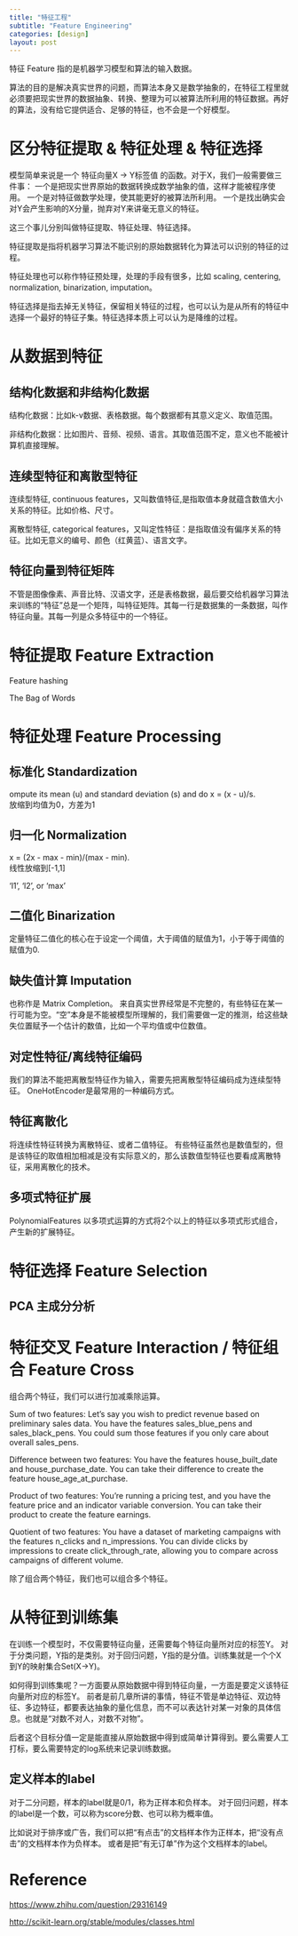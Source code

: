```yaml
---
title: "特征工程"
subtitle: "Feature Engineering"
categories: [design]
layout: post
---
```


特征 Feature 指的是机器学习模型和算法的输入数据。

算法的目的是解决真实世界的问题，而算法本身又是数学抽象的，在特征工程里就必须要把现实世界的数据抽象、转换、整理为可以被算法所利用的特征数据。再好的算法，没有给它提供适合、足够的特征，也不会是一个好模型。


# 区分特征提取 & 特征处理 & 特征选择

模型简单来说是一个 特征向量X -> Y标签值 的函数。对于X，我们一般需要做三件事：
一个是把现实世界原始的数据转换成数学抽象的值，这样才能被程序使用。
一个是对特征做数学处理，使其能更好的被算法所利用。
一个是找出确实会对Y会产生影响的X分量，抛弃对Y来讲毫无意义的特征。

这三个事儿分别叫做特征提取、特征处理、特征选择。

特征提取是指将机器学习算法不能识别的原始数据转化为算法可以识别的特征的过程。

特征处理也可以称作特征预处理，处理的手段有很多，比如 scaling, centering, normalization, binarization, imputation。

特征选择是指去掉无关特征，保留相关特征的过程，也可以认为是从所有的特征中选择一个最好的特征子集。特征选择本质上可以认为是降维的过程。




# 从数据到特征

## 结构化数据和非结构化数据

结构化数据：比如k-v数据、表格数据。每个数据都有其意义定义、取值范围。

非结构化数据：比如图片、音频、视频、语言。其取值范围不定，意义也不能被计算机直接理解。

## 连续型特征和离散型特征

连续型特征, continuous features，又叫数值特征,是指取值本身就蕴含数值大小关系的特征。比如价格、尺寸。

离散型特征, categorical features，又叫定性特征：是指取值没有偏序关系的特征。比如无意义的编号、颜色（红黄蓝）、语言文字。


## 特征向量到特征矩阵

不管是图像像素、声音比特、汉语文字，还是表格数据，最后要交给机器学习算法来训练的“特征”总是一个矩阵，叫特征矩阵。其每一行是数据集的一条数据，叫作特征向量。其每一列是众多特征中的一个特征。








# 特征提取 Feature Extraction

Feature hashing

The Bag of Words







# 特征处理 Feature Processing

## 标准化 Standardization

ompute its mean (u) and standard deviation (s) and do x = (x - u)/s.       
放缩到均值为0，方差为1

## 归一化 Normalization

x = (2x - max - min)/(max - min).    
线性放缩到[-1,1]

‘l1’, ‘l2’, or ‘max’

## 二值化 Binarization

定量特征二值化的核心在于设定一个阈值，大于阈值的赋值为1，小于等于阈值的赋值为0.


## 缺失值计算 Imputation

也称作是 Matrix Completion。
来自真实世界经常是不完整的，有些特征在某一行可能为空。“空”本身是不能被模型所理解的，我们需要做一定的推测，给这些缺失位置赋予一个估计的数值，比如一个平均值或中位数值。


## 对定性特征/离线特征编码

我们的算法不能把离散型特征作为输入，需要先把离散型特征编码成为连续型特征。 OneHotEncoder是最常用的一种编码方式。


## 特征离散化

将连续性特征转换为离散特征、或者二值特征。
有些特征虽然也是数值型的，但是该特征的取值相加相减是没有实际意义的，那么该数值型特征也要看成离散特征，采用离散化的技术。


## 多项式特征扩展

PolynomialFeatures 以多项式运算的方式将2个以上的特征以多项式形式组合，产生新的扩展特征。







# 特征选择 Feature Selection

## PCA 主成分分析







# 特征交叉 Feature Interaction / 特征组合 Feature Cross

组合两个特征，我们可以进行加减乘除运算。

Sum of two features: Let’s say you wish to predict revenue based on preliminary sales data. You have the features sales_blue_pens and sales_black_pens. You could sum those features if you only care about overall sales_pens.

Difference between two features: You have the features house_built_date and house_purchase_date. You can take their difference to create the feature house_age_at_purchase.

Product of two features: You’re running a pricing test, and you have the feature price and an indicator variable conversion. You can take their product to create the feature earnings.

Quotient of two features: You have a dataset of marketing campaigns with the features n_clicks and n_impressions. You can divide clicks by impressions to create  click_through_rate, allowing you to compare across campaigns of different volume.

除了组合两个特征，我们也可以组合多个特征。




# 从特征到训练集

在训练一个模型时，不仅需要特征向量，还需要每个特征向量所对应的标签Y。
对于分类问题，Y指的是类别。对于回归问题，Y指的是分值。训练集就是一个个X到Y的映射集合Set(X->Y)。

如何得到训练集呢？一方面要从原始数据中得到特征向量，一方面是要定义该特征向量所对应的标签Y。
前者是前几章所讲的事情，特征不管是单边特征、双边特征、多边特征，都要表达抽象的量化信息，而不可以表达针对某一对象的具体信息。也就是“对数不对人，对数不对物”。

后者这个目标分值一定是能直接从原始数据中得到或简单计算得到。要么需要人工打标，要么需要特定的log系统来记录训练数据。

## 定义样本的label

对于二分问题，样本的label就是0/1，称为正样本和负样本。
对于回归问题，样本的label是一个数，可以称为score分数、也可以称为概率值。

比如说对于排序或广告，我们可以把“有点击”的文档样本作为正样本，把“没有点击”的文档样本作为负样本。
或者是把“有无订单”作为这个文档样本的label。





# Reference

https://www.zhihu.com/question/29316149

http://scikit-learn.org/stable/modules/classes.html
